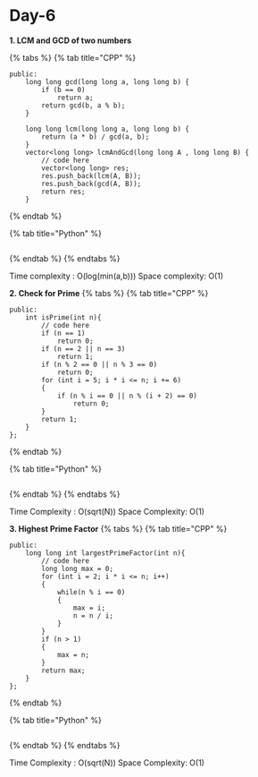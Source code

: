 # Day-6

**1. LCM and GCD of two numbers**

{% tabs %}
{% tab title="CPP" %}
```
public:
    long long gcd(long long a, long long b) {
        if (b == 0)
            return a;
        return gcd(b, a % b);
    }
    
    long long lcm(long long a, long long b) {
        return (a * b) / gcd(a, b);
    }
    vector<long long> lcmAndGcd(long long A , long long B) {
        // code here
        vector<long long> res;
        res.push_back(lcm(A, B));
        res.push_back(gcd(A, B));
        return res;
    }
```
{% endtab %}

{% tab title="Python" %}
```

```
{% endtab %}
{% endtabs %}

Time complexity : O(log(min(a,b)))
Space complexity: O(1)


**2. Check for Prime**
{% tabs %}
{% tab title="CPP" %}
```
public:
    int isPrime(int n){
        // code here
        if (n == 1)
            return 0;
        if (n == 2 || n == 3)
            return 1;
        if (n % 2 == 0 || n % 3 == 0)
            return 0;
        for (int i = 5; i * i <= n; i += 6)
        {
            if (n % i == 0 || n % (i + 2) == 0)
                return 0;
        }
        return 1;
    }
};
```
{% endtab %}

{% tab title="Python" %}
```

```
{% endtab %}
{% endtabs %}

Time Complexity : O(sqrt(N))
Space Complexity: O(1)


**3. Highest Prime Factor**
{% tabs %}
{% tab title="CPP" %}
```
public: 
    long long int largestPrimeFactor(int n){
        // code here
        long long max = 0;
        for (int i = 2; i * i <= n; i++)
        {
            while(n % i == 0)
            {
                max = i;
                n = n / i;
            }
        }
        if (n > 1)
        {
            max = n;
        }
        return max;
    }
};
```
{% endtab %}

{% tab title="Python" %}
```

```
{% endtab %}
{% endtabs %}

Time Complexity : O(sqrt(N))
Space Complexity: O(1)
